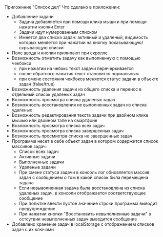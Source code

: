 Приложнние "Список дел"
Что сделано в приложении:
- Добавление задачи
   - Задача добавляется при помощи клика мыши и при помощи нажатии кнопки Enter
   - Задачи идут нумерованным списком
   - Имеется два списка задач: активный и удаленый, видимость которых меняется при нажатии на кнопку показывающую/скрывающую списки
- Поле ввода и кнопки прилипают при скролле
- Возможность отметить задачу как выполненную с помощью чекбокса
   - при нажатии на чебокс текст задачи перечеркивается
   - после обратного нажатия текст становится нормальным
   - при смене состояния чекбокса меняется статус задачи в объекте задач (false/true)
- Возможность удаления задачи из общего списка и перенос в отдельный список удаленых задач
- Возможность просмотра списка удаленых задач
- Возможность восстановления не выполненных задач из списка удаленых
- Возможность редактирования текста задачи при двойном клике мышью или двойном тапе на смартфоне
- Возможность просмотра списка всех задач
- Возможность просмотра списка завершенных задач
- Возможность просмиотра списка не завершенных задач
- Программа несет в себе объект задач в котором содержится список массивов задач:
  - Список всех задач
  - Активные задачи
  - Выполненные задачи
  - Удаленые задачи
  - При смене статуса задачи в консоль лог обновляется массив задач с сообщением о том в какой список была перемещена задача
  - Если невыаолненная задача была восстановлена из списка удаленых задач, в консоли отображается соответствующее сообщение
  - При попытке ввести пустое значение строки программа выводит предупреждение
  - При нажатии кнопки "Восстановить невыполненные задачи" в остсутвии невыполненных задач выводится сообщение
- Добавлено хранение задач в localStorage с отображением списков задач с их ключами 
